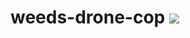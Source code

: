 # weeds-drone-cop <img src="https://github.com/dwheelerau/weeds-drone-cop/main/images/logo.png" style="max-width:100px;" />
